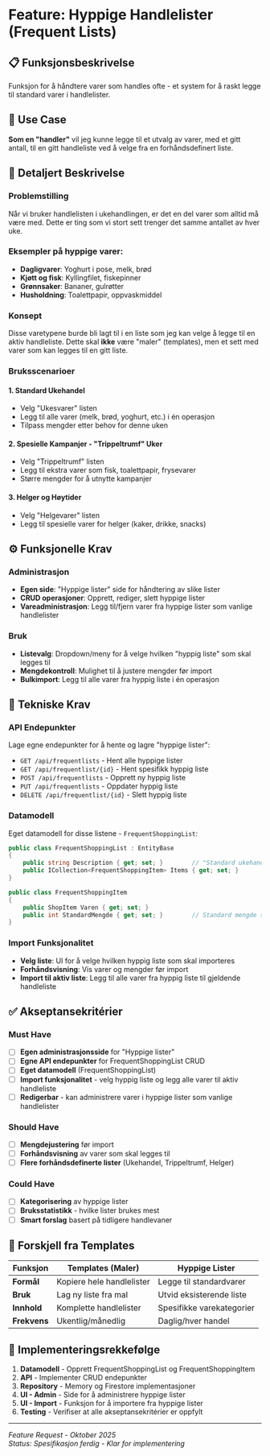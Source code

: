 # Feature: Hyppige Handlelister (Frequent Lists)

## 📋 Funksjonsbeskrivelse

Funksjon for å håndtere varer som handles ofte - et system for å raskt legge til standard varer i handlelister.

## 👤 Use Case

**Som en "handler"** vil jeg kunne legge til et utvalg av varer, med et gitt antall, til en gitt handleliste ved å velge fra en forhåndsdefinert liste.

## 📖 Detaljert Beskrivelse

### Problemstilling
Når vi bruker handlelisten i ukehandlingen, er det en del varer som alltid må være med. Dette er ting som vi stort sett trenger det samme antallet av hver uke.

### Eksempler på hyppige varer:
- **Dagligvarer**: Yoghurt i pose, melk, brød
- **Kjøtt og fisk**: Kyllingfilet, fiskepinner  
- **Grønnsaker**: Bananer, gulrøtter
- **Husholdning**: Toalettpapir, oppvaskmiddel

### Konsept
Disse varetypene burde bli lagt til i en liste som jeg kan velge å legge til en aktiv handleliste. Dette skal **ikke** være "maler" (templates), men et sett med varer som kan legges til en gitt liste.

### Bruksscenarioer

#### 1. **Standard Ukehandel**
- Velg "Ukesvarer" listen
- Legg til alle varer (melk, brød, yoghurt, etc.) i én operasjon
- Tilpass mengder etter behov for denne uken

#### 2. **Spesielle Kampanjer - "Trippeltrumf" Uker**
- Velg "Trippeltrumf" listen  
- Legg til ekstra varer som fisk, toalettpapir, frysevarer
- Større mengder for å utnytte kampanjer

#### 3. **Helger og Høytider**
- Velg "Helgevarer" listen
- Legg til spesielle varer for helger (kaker, drikke, snacks)

## ⚙️ Funksjonelle Krav

### Administrasjon
- **Egen side**: "Hyppige lister" side for håndtering av slike lister
- **CRUD operasjoner**: Opprett, rediger, slett hyppige lister
- **Vareadministrasjon**: Legg til/fjern varer fra hyppige lister som vanlige handlelister

### Bruk
- **Listevalg**: Dropdown/meny for å velge hvilken "hyppig liste" som skal legges til
- **Mengdekontroll**: Mulighet til å justere mengder før import
- **Bulkimport**: Legg til alle varer fra hyppig liste i én operasjon

## 🔧 Tekniske Krav

### API Endepunkter
Lage egne endepunkter for å hente og lagre "hyppige lister":
- `GET /api/frequentlists` - Hent alle hyppige lister
- `GET /api/frequentlist/{id}` - Hent spesifikk hyppig liste
- `POST /api/frequentlists` - Opprett ny hyppig liste
- `PUT /api/frequentlists` - Oppdater hyppig liste
- `DELETE /api/frequentlist/{id}` - Slett hyppig liste

### Datamodell
Eget datamodell for disse listene - `FrequentShoppingList`:
```csharp
public class FrequentShoppingList : EntityBase 
{
    public string Description { get; set; }        // "Standard ukehandel", "Trippeltrumf", etc.
    public ICollection<FrequentShoppingItem> Items { get; set; }
}

public class FrequentShoppingItem 
{
    public ShopItem Varen { get; set; }
    public int StandardMengde { get; set; }        // Standard mengde som foreslås
}
```

### Import Funksjonalitet
- **Velg liste**: UI for å velge hvilken hyppig liste som skal importeres
- **Forhåndsvisning**: Vis varer og mengder før import
- **Import til aktiv liste**: Legg til alle varer fra hyppig liste til gjeldende handleliste

## ✅ Akseptansekritérier

### Must Have
- [ ] **Egen administrasjonsside** for "Hyppige lister"
- [ ] **Egne API endepunkter** for FrequentShoppingList CRUD
- [ ] **Eget datamodell** (FrequentShoppingList) 
- [ ] **Import funksjonalitet** - velg hyppig liste og legg alle varer til aktiv handleliste
- [ ] **Redigerbar** - kan administrere varer i hyppige lister som vanlige handlelister

### Should Have  
- [ ] **Mengdejustering** før import
- [ ] **Forhåndsvisning** av varer som skal legges til
- [ ] **Flere forhåndsdefinerte lister** (Ukehandel, Trippeltrumf, Helger)

### Could Have
- [ ] **Kategorisering** av hyppige lister
- [ ] **Bruksstatistikk** - hvilke lister brukes mest
- [ ] **Smart forslag** basert på tidligere handlevaner

## 🔄 Forskjell fra Templates

| Funksjon | Templates (Maler) | Hyppige Lister |
|----------|-------------------|----------------|
| **Formål** | Kopiere hele handlelister | Legge til standardvarer |
| **Bruk** | Lag ny liste fra mal | Utvid eksisterende liste |
| **Innhold** | Komplette handlelister | Spesifikke varekategorier |
| **Frekvens** | Ukentlig/månedlig | Daglig/hver handel |

## 📅 Implementeringsrekkefølge

1. **Datamodell** - Opprett FrequentShoppingList og FrequentShoppingItem
2. **API** - Implementer CRUD endepunkter  
3. **Repository** - Memory og Firestore implementasjoner
4. **UI - Admin** - Side for å administrere hyppige lister
5. **UI - Import** - Funksjon for å importere fra hyppige lister
6. **Testing** - Verifiser at alle akseptansekritérier er oppfylt

---

*Feature Request - Oktober 2025*  
*Status: Spesifikasjon ferdig - Klar for implementering*